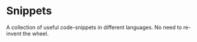 # Snippets

A collection of useful code-snippets in different languages. No need to
re-invent the wheel.
